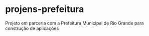 # projens-prefeitura
Projeto em parceria com a Prefeitura Municipal de Rio Grande para construção de aplicações
